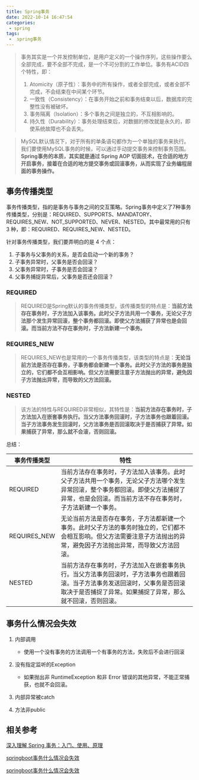 ```yaml
---
title: Spring事务
date: 2022-10-14 16:47:54
categories: 
 - spring
tags: 
 -  spring事务
---
```


> 事务其实是一个并发控制单位，是用户定义的一个操作序列，这些操作要么全部完成，要不全部不完成，是一个不可分割的工作单位。事务有ACID四个特性，即：
>
> 1. Atomicity（原子性）：事务中的所有操作，或者全部完成，或者全部不完成，不会结束在中间某个环节。
> 2. 一致性（Consistency）：在事务开始之前和事务结束以后，数据库的完整性没有被破坏。
> 3. 事务隔离（Isolation）：多个事务之间是独立的，不互相影响的。
> 4. 持久性（Durability）：事务处理结束后，对数据的修改就是永久的，即使系统故障也不会丢失。

<!--more-->

> MySQL默认情况下，对于所有的单条语句都作为一个单独的事务来执行。我们要使用MySQL事务的时候，可以通过手动提交事务来控制事务范围。**Spring事务的本质，其实就是通过 Spring AOP 切面技术，在合适的地方开启事务，接着在合适的地方提交事务或回滚事务，从而实现了业务编程层面的事务操作。**

## 事务传播类型

事务传播类型，指的是事务与事务之间的交互策略。Spring事务中定义了7种事务传播类型，分别是：REQUIRED、SUPPORTS、MANDATORY、REQUIRES_NEW、NOT_SUPPORTED、NEVER、NESTED。其中最常用的只有 3 种，即：REQUIRED、REQUIRES_NEW、NESTED。

针对事务传播类型，我们要弄明白的是 4 个点：

1. 子事务与父事务的关系，是否会启动一个新的事务？
2. 子事务异常时，父事务是否会回滚？
3. 父事务异常时，子事务是否会回滚？
4. 父事务捕捉异常后，父事务是否还会回滚？

 ### REQUIRED

> REQUIRED是Spring默认的事务传播类型，该传播类型的特点是：**当前方法存在事务时，子方法加入该事务。此时父子方法共用一个事务，无论父子方法那个发生异常回滚，整个事务都回滚。即使父方法捕获了异常也是会回滚。而当前方法不存在事务时，子方法新建一个事务。**

### REQUIRES_NEW

> REQUIRES_NEW也是常用的一个事务传播类型，该类型的特点是：**无论当前方法是否存在事务，子事务都会新建一个事务。此时父子方法的事务是独立的，它们都不会互相影响。但父方法需要注意子方法抛出的异常，避免因子方法抛出异常，而导致的父方法回滚。**

### NESTED

>  该方法的特性与REQUIRED非常相似，其特性是：**当前方法存在事务时，子方法加入在嵌套事务执行。当父方法事务回滚时，子方法事务也跟着回滚。当子方法事务发生回滚时，父方法事务是否回滚取决于是否捕获了异常。如果捕获了异常，那么就不会滚，否则回滚。**

总结：

| 事务传播类型 | 特性                                                         |
| ------------ | ------------------------------------------------------------ |
| REQUIRED     | 当前方法存在事务时，子方法加入该事务。此时父子方法共用一个事务，无论父子方法哪个发生异常回滚，整个事务都回滚。即使父方法捕捉了异常，也是会回滚。而当前方法不存在事务时，子方法新建一个事务。 |
| REQUIRES_NEW | 无论当前方法是否存在事务，子方法都新建一个事务。此时父子方法的事务时独立的，它们都不会相互影响。但父方法需要注意子方法抛出的异常，避免因子方法抛出异常，而导致父方法回滚。 |
| NESTED       | 当前方法存在事务时，子方法加入在嵌套事务执行。当父方法事务回滚时，子方法事务也跟着回滚。当子方法事务发送回滚时，父事务是否回滚取决于是否捕捉了异常。如果捕捉了异常，那么就不回滚，否则回滚。 |

## 事务什么情况会失效

1. 内部调用
   - 使用一个没有事务的方法调用一个有事务的方法，失败后不会进行回滚
2. 没有指定监听的Exception
   - 如果抛出非 RuntimeException 和非 Error 错误的其他异常，不能正常捕获，也就不会回滚。
3. 内部异常被catch

4. 方法非public

##  相关参考

[深入理解 Spring 事务：入门、使用、原理](https://mp.weixin.qq.com/s/7f7VvAK-A3ab2HSCATm-Fw)

[springboot事务什么情况会失效](https://blog.csdn.net/qq_22795957/article/details/108157179)

[springboot事务什么情况会失效](https://mp.weixin.qq.com/s/FVPe4OrC33px02ldqzkTaQ)
